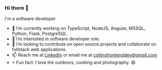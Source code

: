 ### Hi there 👋

I'm a software developer.

- 🔭 I’m currently working on TypeScript, NodeJS, Angular, MSSQL, Python, Flask, PostgreSQL.
- 🌱 I’m interested in software developer role.
- 👯 I’m looking to contribute on open source projects and collaborate on fullstack web applications.
- 📫 Reach me at [LinkedIn](https://www.linkedin.com/in/collins-mutai/) or email me at [collinsfrontenddev@gmail.com](mailto:collinsfrontenddev@gmail.com)
- ⚡ Fun fact: I love the outdoors, cooking and photography. 😄

